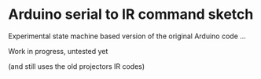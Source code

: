 Arduino serial to IR command sketch
===================================

Experimental state machine based version of the original
Arduino code ... 

Work in progress, untested yet 

(and still uses the old projectors IR codes)
